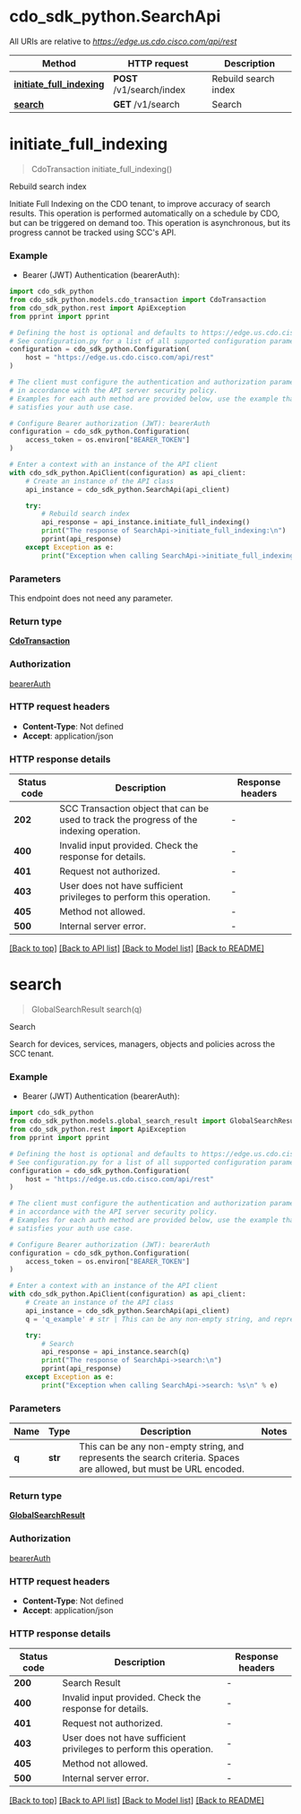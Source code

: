 # cdo_sdk_python.SearchApi

All URIs are relative to *https://edge.us.cdo.cisco.com/api/rest*

Method | HTTP request | Description
------------- | ------------- | -------------
[**initiate_full_indexing**](SearchApi.md#initiate_full_indexing) | **POST** /v1/search/index | Rebuild search index
[**search**](SearchApi.md#search) | **GET** /v1/search | Search


# **initiate_full_indexing**
> CdoTransaction initiate_full_indexing()

Rebuild search index

Initiate Full Indexing on the CDO tenant, to improve accuracy of search results. This operation is performed automatically on a schedule by CDO, but can be triggered on demand too. This operation is asynchronous, but its progress cannot be tracked using SCC's API.

### Example

* Bearer (JWT) Authentication (bearerAuth):

```python
import cdo_sdk_python
from cdo_sdk_python.models.cdo_transaction import CdoTransaction
from cdo_sdk_python.rest import ApiException
from pprint import pprint

# Defining the host is optional and defaults to https://edge.us.cdo.cisco.com/api/rest
# See configuration.py for a list of all supported configuration parameters.
configuration = cdo_sdk_python.Configuration(
    host = "https://edge.us.cdo.cisco.com/api/rest"
)

# The client must configure the authentication and authorization parameters
# in accordance with the API server security policy.
# Examples for each auth method are provided below, use the example that
# satisfies your auth use case.

# Configure Bearer authorization (JWT): bearerAuth
configuration = cdo_sdk_python.Configuration(
    access_token = os.environ["BEARER_TOKEN"]
)

# Enter a context with an instance of the API client
with cdo_sdk_python.ApiClient(configuration) as api_client:
    # Create an instance of the API class
    api_instance = cdo_sdk_python.SearchApi(api_client)

    try:
        # Rebuild search index
        api_response = api_instance.initiate_full_indexing()
        print("The response of SearchApi->initiate_full_indexing:\n")
        pprint(api_response)
    except Exception as e:
        print("Exception when calling SearchApi->initiate_full_indexing: %s\n" % e)
```



### Parameters

This endpoint does not need any parameter.

### Return type

[**CdoTransaction**](CdoTransaction.md)

### Authorization

[bearerAuth](../README.md#bearerAuth)

### HTTP request headers

 - **Content-Type**: Not defined
 - **Accept**: application/json

### HTTP response details

| Status code | Description | Response headers |
|-------------|-------------|------------------|
**202** | SCC Transaction object that can be used to track the progress of the indexing operation. |  -  |
**400** | Invalid input provided. Check the response for details. |  -  |
**401** | Request not authorized. |  -  |
**403** | User does not have sufficient privileges to perform this operation. |  -  |
**405** | Method not allowed. |  -  |
**500** | Internal server error. |  -  |

[[Back to top]](#) [[Back to API list]](../README.md#documentation-for-api-endpoints) [[Back to Model list]](../README.md#documentation-for-models) [[Back to README]](../README.md)

# **search**
> GlobalSearchResult search(q)

Search

Search for devices, services, managers, objects and policies across the SCC tenant.

### Example

* Bearer (JWT) Authentication (bearerAuth):

```python
import cdo_sdk_python
from cdo_sdk_python.models.global_search_result import GlobalSearchResult
from cdo_sdk_python.rest import ApiException
from pprint import pprint

# Defining the host is optional and defaults to https://edge.us.cdo.cisco.com/api/rest
# See configuration.py for a list of all supported configuration parameters.
configuration = cdo_sdk_python.Configuration(
    host = "https://edge.us.cdo.cisco.com/api/rest"
)

# The client must configure the authentication and authorization parameters
# in accordance with the API server security policy.
# Examples for each auth method are provided below, use the example that
# satisfies your auth use case.

# Configure Bearer authorization (JWT): bearerAuth
configuration = cdo_sdk_python.Configuration(
    access_token = os.environ["BEARER_TOKEN"]
)

# Enter a context with an instance of the API client
with cdo_sdk_python.ApiClient(configuration) as api_client:
    # Create an instance of the API class
    api_instance = cdo_sdk_python.SearchApi(api_client)
    q = 'q_example' # str | This can be any non-empty string, and represents the search criteria. Spaces are allowed, but must be URL encoded.

    try:
        # Search
        api_response = api_instance.search(q)
        print("The response of SearchApi->search:\n")
        pprint(api_response)
    except Exception as e:
        print("Exception when calling SearchApi->search: %s\n" % e)
```



### Parameters


Name | Type | Description  | Notes
------------- | ------------- | ------------- | -------------
 **q** | **str**| This can be any non-empty string, and represents the search criteria. Spaces are allowed, but must be URL encoded. | 

### Return type

[**GlobalSearchResult**](GlobalSearchResult.md)

### Authorization

[bearerAuth](../README.md#bearerAuth)

### HTTP request headers

 - **Content-Type**: Not defined
 - **Accept**: application/json

### HTTP response details

| Status code | Description | Response headers |
|-------------|-------------|------------------|
**200** | Search Result |  -  |
**400** | Invalid input provided. Check the response for details. |  -  |
**401** | Request not authorized. |  -  |
**403** | User does not have sufficient privileges to perform this operation. |  -  |
**405** | Method not allowed. |  -  |
**500** | Internal server error. |  -  |

[[Back to top]](#) [[Back to API list]](../README.md#documentation-for-api-endpoints) [[Back to Model list]](../README.md#documentation-for-models) [[Back to README]](../README.md)

